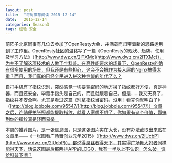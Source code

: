 ```yaml
---
layout: post
title:  "每周推荐阅读 2015-12-14"
date:   2015-12-14
categories: Season3
tags: 经验 安全
---
```


前阵子北京同事有几位去参加了OpenResty大会，并满载而归带着新的思路运用到了工作里。OpenResty社区的温铭写了一篇《OpenResty的现状、趋势、使用及学习方法》（[http://www.dwz.cn/2lTXMc](http://www.dwz.cn/2lTXMc)），为并不了解这项技术的人做了个科普。在高性能要求的场景下，OpenResty的确有很多使用的场景，但我还是有些担心，这会不会把作为接入层的Nginx搞得太重？而且，我们真的已经全民进入拼这种性能的年代了么？

自打手机有了指纹识别，突然感觉一切要输密码的地方换了指纹都好方便，真是神器，而且还安全，毕竟手指头是自己的，而且就跟着自己。但是……我又天真了，指纹并不安全啊。尤其是看过这篇《别拿指纹当密码，没用！看完你就明白了》（[http://blog.jobbole.com/95547/](http://blog.jobbole.com/95547/)）文章之后，连随便拍张照都能提取指纹，就看人家想不想了，你如果有这个价值，那搞到你的指纹真是轻而易举。

本周的推荐图片，是一张信息图，只是这张图片实在太长，没有办法截取出来贴在文章里——《一张图看广场舞创业元年2015》（[http://www.dwz.cn/2lUcbP](http://www.dwz.cn/2lUcbP)）。都说得屌丝者得天下，其实得广场舞大妈者同样能得天下，话说这图最后那两排APP的LOGO，我有一半以上不认识，怎么破，谁给科普下呢？